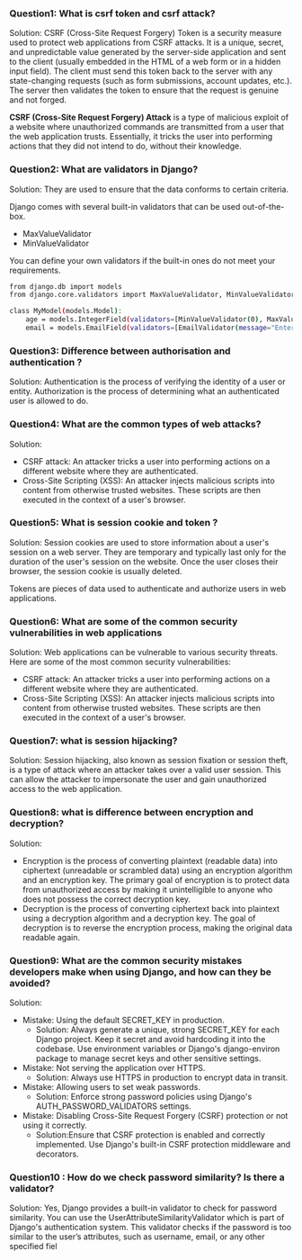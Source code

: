 ### Question1: What is csrf token and csrf attack?

Solution: CSRF (Cross-Site Request Forgery) Token is a security measure used to protect web applications from CSRF attacks. It is a unique, secret, and unpredictable value generated by the server-side application and sent to the client (usually embedded in the HTML of a web form or in a hidden input field). The client must send this token back to the server with any state-changing requests (such as form submissions, account updates, etc.). The server then validates the token to ensure that the request is genuine and not forged.

**CSRF (Cross-Site Request Forgery) Attack** is a type of malicious exploit of a website where unauthorized commands are transmitted from a user that the web application trusts. Essentially, it tricks the user into performing actions that they did not intend to do, without their knowledge.


### Question2: What are validators in Django?

Solution: They are used to ensure that the data conforms to certain criteria.

Django comes with several built-in validators that can be used out-of-the-box.

- MaxValueValidator
- MinValueValidator

You can define your own validators if the built-in ones do not meet your requirements.

```bash
from django.db import models
from django.core.validators import MaxValueValidator, MinValueValidator

class MyModel(models.Model):
    age = models.IntegerField(validators=[MinValueValidator(0), MaxValueValidator(100)])
    email = models.EmailField(validators=[EmailValidator(message="Enter a valid email address")])

```

### Question3:  Difference between authorisation and authentication ?

Solution: Authentication is the process of verifying the identity of a user or entity. Authorization is the process of determining what an authenticated user is allowed to do.


### Question4: What are the common types of web attacks?

Solution: 

- CSRF attack:  An attacker tricks a user into performing actions on a different website where they are authenticated.
- Cross-Site Scripting (XSS): An attacker injects malicious scripts into content from otherwise trusted websites. These scripts are then executed in the context of a user's browser.


### Question5: What is session cookie and token ?

Solution: Session cookies are used to store information about a user's session on a web server. They are temporary and typically last only for the duration of the user's session on the website. Once the user closes their browser, the session cookie is usually deleted.

Tokens are pieces of data used to authenticate and authorize users in web applications.


### Question6: What are some of the common security vulnerabilities in web applications 

Solution: Web applications can be vulnerable to various security threats. Here are some of the most common security vulnerabilities:

- CSRF attack:  An attacker tricks a user into performing actions on a different website where they are authenticated.
- Cross-Site Scripting (XSS): An attacker injects malicious scripts into content from otherwise trusted websites. These scripts are then executed in the context of a user's browser.


### Question7: what is session hijacking?

Solution: Session hijacking, also known as session fixation or session theft, is a type of attack where an attacker takes over a valid user session. This can allow the attacker to impersonate the user and gain unauthorized access to the web application.

### Question8: what is difference between encryption and decryption?

Solution:
- Encryption is the process of converting plaintext (readable data) into ciphertext (unreadable or scrambled data) using an encryption algorithm and an encryption key. The primary goal of encryption is to protect data from unauthorized access by making it unintelligible to anyone who does not possess the correct decryption key.
- Decryption is the process of converting ciphertext back into plaintext using a decryption algorithm and a decryption key. The goal of decryption is to reverse the encryption process, making the original data readable again.


### Question9: What are the common security mistakes developers make when using Django, and how can they be avoided?

Solution: 
- Mistake: Using the default SECRET_KEY in production.
    - Solution: Always generate a unique, strong SECRET_KEY for each Django project. Keep it secret and avoid hardcoding it into the codebase. Use environment variables or Django's django-environ package to manage secret keys and other sensitive settings.
- Mistake: Not serving the application over HTTPS.
    - Solution: Always use HTTPS in production to encrypt data in transit. 
- Mistake: Allowing users to set weak passwords.
    - Solution: Enforce strong password policies using Django's AUTH_PASSWORD_VALIDATORS settings. 
- Mistake: Disabling Cross-Site Request Forgery (CSRF) protection or not using it correctly.
    - Solution:Ensure that CSRF protection is enabled and correctly implemented. Use Django's built-in CSRF protection middleware and decorators.


### Question10 : How do we check password similarity? Is there a validator?

Solution: Yes, Django provides a built-in validator to check for password similarity. You can use the UserAttributeSimilarityValidator which is part of Django's authentication system. This validator checks if the password is too similar to the user’s attributes, such as username, email, or any other specified fiel